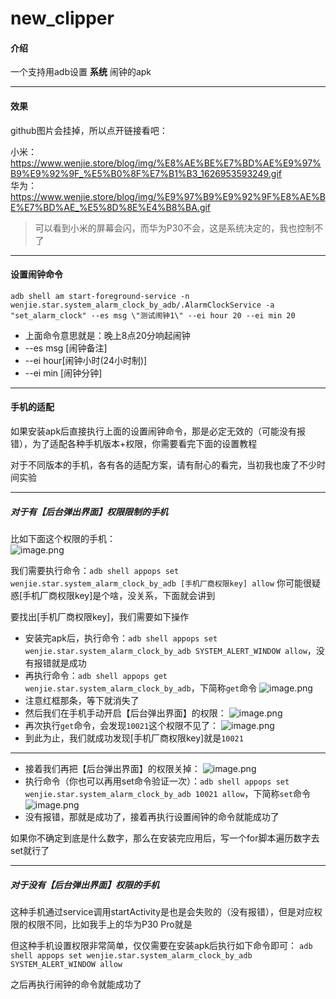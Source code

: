 # new_clipper

#### 介绍

一个支持用adb设置 **系统** 闹钟的apk

---

#### 效果

github图片会挂掉，所以点开链接看吧：

小米：https://www.wenjie.store/blog/img/%E8%AE%BE%E7%BD%AE%E9%97%B9%E9%92%9F_%E5%B0%8F%E7%B1%B3_1626953593249.gif<br/>
华为：https://www.wenjie.store/blog/img/%E9%97%B9%E9%92%9F%E8%AE%BE%E7%BD%AE_%E5%8D%8E%E4%B8%BA.gif

> 可以看到小米的屏幕会闪，而华为P30不会，这是系统决定的，我也控制不了

---

#### 设置闹钟命令

`adb shell am start-foreground-service -n wenjie.star.system_alarm_clock_by_adb/.AlarmClockService -a "set_alarm_clock" --es msg \"测试闹钟1\" --ei hour 20 --ei min 20`
- 上面命令意思就是：晚上8点20分响起闹钟
- --es msg [闹钟备注]
- --ei hour[闹钟小时(24小时制)]
- --ei min [闹钟分钟]

---

#### 手机的适配

如果安装apk后直接执行上面的设置闹钟命令，那是必定无效的（可能没有报错），为了适配各种手机版本+权限，你需要看完下面的设置教程

对于不同版本的手机，各有各的适配方案，请有耐心的看完，当初我也废了不少时间实验

---

##### 对于有【后台弹出界面】权限限制的手机

比如下面这个权限的手机：<br/>
![image.png](https://www.wenjie.store/blog/img/image_1626952858672.png)

我们需要执行命令：`adb shell appops set wenjie.star.system_alarm_clock_by_adb [手机厂商权限key] allow`
你可能很疑惑[手机厂商权限key]是个啥，没关系，下面就会讲到

要找出[手机厂商权限key]，我们需要如下操作
- 安装完apk后，执行命令：`adb shell appops set wenjie.star.system_alarm_clock_by_adb SYSTEM_ALERT_WINDOW allow`，没有报错就是成功
- 再执行命令：`adb shell appops get wenjie.star.system_alarm_clock_by_adb`，下简称`get`命令
![image.png](https://www.wenjie.store/blog/img/image_1626950316508.png)
- 注意红框那条，等下就消失了
- 然后我们在手机手动开启【后台弹出界面】的权限：
![image.png](https://www.wenjie.store/blog/img/image_1626950759196.png)
- 再次执行`get`命令，会发现`10021`这个权限不见了：
![image.png](https://www.wenjie.store/blog/img/image_1626950811963.png)
- 到此为止，我们就成功发现[手机厂商权限key]就是`10021`

---

- 接着我们再把【后台弹出界面】的权限关掉：
![image.png](https://www.wenjie.store/blog/img/image_1626952858672.png)
- 执行命令（你也可以再用set命令验证一次）：`adb shell appops set wenjie.star.system_alarm_clock_by_adb 10021 allow`，下简称`set`命令
![image.png](https://www.wenjie.store/blog/img/image_1626952976052.png)
- 没有报错，那就是成功了，接着再执行设置闹钟的命令就能成功了

如果你不确定到底是什么数字，那么在安装完应用后，写一个for脚本遍历数字去set就行了

---

##### 对于没有【后台弹出界面】权限的手机

这种手机通过service调用startActivity是也是会失败的（没有报错），但是对应权限的权限不同，比如我手上的华为P30 Pro就是

但这种手机设置权限非常简单，仅仅需要在安装apk后执行如下命令即可：
`adb shell appops set wenjie.star.system_alarm_clock_by_adb SYSTEM_ALERT_WINDOW allow`

之后再执行闹钟的命令就能成功了


